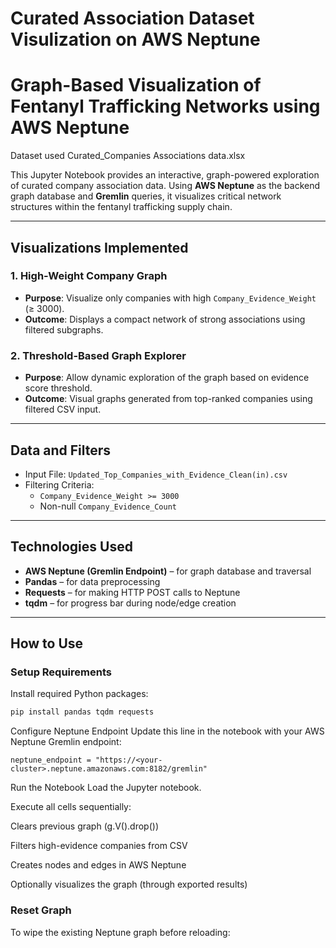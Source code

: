 # Curated Association Dataset Visulization on AWS Neptune  

# Graph-Based Visualization of Fentanyl Trafficking Networks using AWS Neptune
Dataset used  Curated_Companies Associations data.xlsx

This Jupyter Notebook provides an interactive, graph-powered exploration of curated company association data. Using **AWS Neptune** as the backend graph database and **Gremlin** queries, it visualizes critical network structures within the fentanyl trafficking supply chain.

---

## Visualizations Implemented

### 1. **High-Weight Company Graph**
- **Purpose**: Visualize only companies with high `Company_Evidence_Weight` (≥ 3000).
- **Outcome**: Displays a compact network of strong associations using filtered subgraphs.

### 2. **Threshold-Based Graph Explorer**
- **Purpose**: Allow dynamic exploration of the graph based on evidence score threshold.
- **Outcome**: Visual graphs generated from top-ranked companies using filtered CSV input.

---

## Data and Filters

- Input File: `Updated_Top_Companies_with_Evidence_Clean(in).csv`
- Filtering Criteria:
  - `Company_Evidence_Weight >= 3000`
  - Non-null `Company_Evidence_Count`

---

## Technologies Used

- **AWS Neptune (Gremlin Endpoint)** – for graph database and traversal
- **Pandas** – for data preprocessing
- **Requests** – for making HTTP POST calls to Neptune
- **tqdm** – for progress bar during node/edge creation

---

##  How to Use

### Setup Requirements

Install required Python packages:
```bash
pip install pandas tqdm requests
```

Configure Neptune Endpoint
Update this line in the notebook with your AWS Neptune Gremlin endpoint:

```
neptune_endpoint = "https://<your-cluster>.neptune.amazonaws.com:8182/gremlin"
```

Run the Notebook
Load the Jupyter notebook.

Execute all cells sequentially:

Clears previous graph (g.V().drop())

Filters high-evidence companies from CSV

Creates nodes and edges in AWS Neptune

Optionally visualizes the graph (through exported results)


### Reset Graph
To wipe the existing Neptune graph before reloading:



